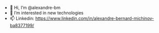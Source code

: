 - 👋 Hi, I’m @alexandre-bm
- 👀 I’m interested in new technologies
- 📫 Linkedin: https://www.linkedin.com/in/alexandre-bernard-michinov-ba8377199/

<!---
alexandre-bm/alexandre-bm is a ✨ special ✨ repository because its `README.md` (this file) appears on your GitHub profile.
You can click the Preview link to take a look at your changes.
--->
